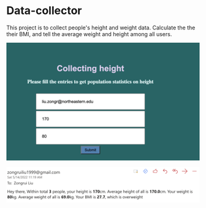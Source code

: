 # Data-collector

This project is to collect people's height and weight data. Calculate the the their BMI, and tell the average weight and height among all users.

![webpage](/static/webpage.png)

![email](/static/email.png)
